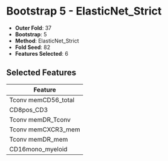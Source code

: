 # Bootstrap 5 - ElasticNet_Strict

- **Outer Fold**: 37
- **Bootstrap**: 5
- **Method**: ElasticNet_Strict
- **Fold Seed**: 82
- **Features Selected**: 6

## Selected Features

| Feature |
|---------|
| Tconv memCD56_total |
| CD8pos_CD3 |
| Tconv memDR_Tconv |
| Tconv memCXCR3_mem |
| Tconv memDR_mem |
| CD16mono_myeloid |
